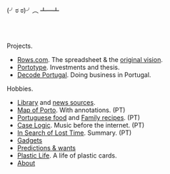 <br/>

(╯ಠ ಠ)╯︵ ┻━┻

<br/>
<br/>

Projects.

- [Rows.com](https://rows.com). The spreadsheet & the [original vision](docs/2014-12-21-one-cell-to-rule-them-all.md).
- [Portotype](https://portotype.com). Investments and thesis.
- [Decode Portugal](https://decodeportugal.com). Doing business in Portugal.

Hobbies.

- [Library](library/library.html) and [news sources](about/news-sources.md).
- [Map of Porto](/porto/). With annotations. (PT)
- [Portuguese food](/portuguese-food/) and [Family recipes](/family-recipes/). (PT)
- [Case Logic](/music/caselogic.md). Music before the internet. (PT)
- [In Search of Lost Time](/library/marcel-proust-in-search-of-lost-time.md). Summary. (PT)
- [Gadgets](docs/crush-index.html)
- [Predictions & wants](docs/predictions-and-wants.md)
- [Plastic Life](https://plasticlife.puter.site/). A life of plastic cards.
- [About](about/about.md)

